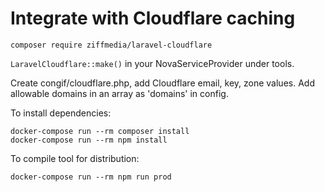 # Integrate with Cloudflare caching
```composer require ziffmedia/laravel-cloudflare```

```LaravelCloudflare::make()``` in your NovaServiceProvider under tools.

Create congif/cloudflare.php, add Cloudflare email, key, zone values. 
Add allowable domains in an array as 'domains' in config.

To install dependencies:

```shell script
docker-compose run --rm composer install
docker-compose run --rm npm install
```

To compile tool for distribution:

```shell script
docker-compose run --rm npm run prod
```
